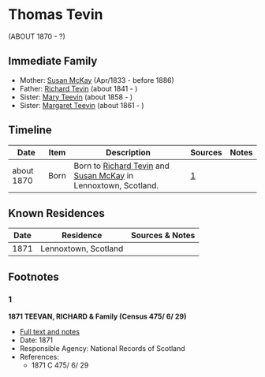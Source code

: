 ﻿---
layout: person
subject_key: i81418416
permalink: /people/i81418416
---

# Thomas Tevin
(ABOUT 1870 - ?)

## Immediate Family

* Mother: [Susan McKay](./@29671874@-susan-mckay-b1833-4-d1886.md) (Apr/1833 - before 1886)
* Father: [Richard Tevin](./@65007133@-richard-tevin-b1841-d.md) (about 1841 - )
* Sister: [Mary Teevin](./@39463713@-mary-teevin-b1858-d.md) (about 1858 - )
* Sister: [Margaret Teevin](./@7753096@-margaret-teevin-b1861-d.md) (about 1861 - )

## Timeline

Date | Item | Description | Sources | Notes
---|---|---|---|---
about 1870 | Born | Born to [Richard Tevin](./@65007133@-richard-tevin-b1841-d.md) and [Susan McKay](./@29671874@-susan-mckay-b1833-4-d1886.md) in Lennoxtown, Scotland. | [1](#1) | 

## Known Residences

Date | Residence | Sources & Notes
---|---|---
1871 | Lennoxtown, Scotland | 

## Footnotes

### 1

**1871 TEEVAN, RICHARD & Family (Census 475/ 6/ 29)**

* [Full text and notes](../sources/@72260298@-1871-teevan,-richard-&-family-census-475-6-29-.md)
* Date: 1871
* Responsible Agency: National Records of Scotland
* References: 
  * 1871 C 475/ 6/ 29


